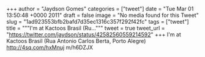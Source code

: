 
+++
author = "Jaydson Gomes"
categories = ["tweet"]
date = "Tue Mar 01 13:50:48 +0000 2011"
draft = false
image = "No media found for this Tweet"
slug = "1ad923553bfb2bafd7d35ec1316c357f292f42fc"
tags = ["tweet"]
title = """I'm at Kactoos Brasil (Ru..."""
tweet = true
tweet_url = "https://twitter.com/jaydson/status/42582560559214592"
+++
I'm at Kactoos Brasil (Rua Antonio Carlos Berta, Porto Alegre) http://4sq.com/hxMnuj
m/h6DZJX
